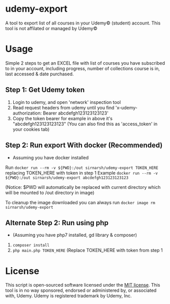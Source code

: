 # udemy-export
A tool to export list of all courses in your Udemy© (student) account.
This tool is not affilated or managed by Udemy©


# Usage
Simple 2 steps to get an EXCEL file with list of courses you have subscribed to in your account, including progress, number of collections course is in, last accessed & date purchased.

## Step 1: Get Udemy token


1. Login to udemy, and open 'network' inspection tool
2. Read request headers from udemy until you find 'x-udemy-authorization: Bearer abcdefgh123123123123'
3. Copy the token bearer for example in above it's "abcdefgh123123123123"
(You can also find this as 'access_token' in your cookies tab)

## Step 2: Run export With docker (Recommended)

- Assuming you have docker installed

Run `docker run --rm -v ${PWD}:/out sirnarsh/udemy-export TOKEN_HERE`
replacing TOKEN_HERE with token in step 1
Example `docker run --rm -v ${PWD}:/out sirnarsh/udemy-export abcdefgh123123123123`

(Notice: $PWD will automatically be replaced with current directory which will be mounted to /out directory in image)

To cleanup the image downloaded you can always run `docker image rm sirnarsh/udemy-export`


## Alternate Step 2: Run using php

- (Assuming you have php7 installed, gd library & composer)
1. `composer install`
2. `php main.php TOKEN_HERE` (Replace TOKEN_HERE with token from step 1


# License

This script is open-sourced software licensed under the [MIT license](LICENSE).
This tool is in no way sponsored, endorsed or administered by, or associated with, Udemy.
Udemy is registered trademark by Udemy, Inc.
